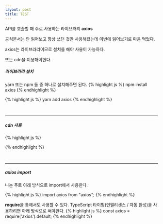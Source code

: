 ```yaml
---
layout: post
title: TEST
---
```


API를 호출할 때 주로 사용하는 라이브러리 **axios**  


공식문서는 안 읽어보고 항상 쓰던 것만 사용해왔는데 이번에 읽어보기로 마음 먹었다.  


axios는 라이브러리이므로 설치를 해야 사용이 가능하다.

또는 cdn을 이용해야한다.

##### 라이브러리 설치


yarn 또는 npm 둘 중 하나로 설치해주면 된다.
{% highlight js %}
npm install axios
{% endhighlight %}

{% highlight js %}
yarn add axios
{% endhighlight %}

<br/>

***

##### cdn 사용


{% highlight js %}
<script src="https://cdn.jsdelivr.net/npm/axios/dist/axios.min.js"></script>
{% endhighlight %}

<br/>

***

##### axios import


나는 주로 아래 방식으로 import해서 사용한다.

{% highlight js %}
import axios from "axios";
{% endhighlight %}

**require**을 통해서도 사용할 수 있다.
TypeScript 타이핑(인텔리센스 / 자동 완성)을 사용하려면 아래 방식으로 써야한다.
{% highlight js %}
const axios = require('axios').default;
{% endhighlight %}

